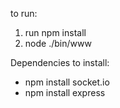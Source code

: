 

to run: 

1. run npm install
2. node ./bin/www

Dependencies to install:
* npm install socket.io
* npm install express
